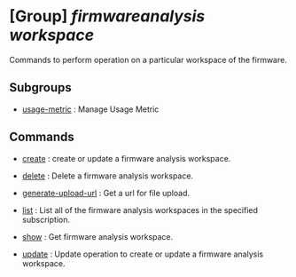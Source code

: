 # [Group] _firmwareanalysis workspace_

Commands to perform operation on a particular workspace of the firmware.

## Subgroups

- [usage-metric](/Commands/firmwareanalysis/workspace/usage-metric/readme.md)
: Manage Usage Metric

## Commands

- [create](/Commands/firmwareanalysis/workspace/_create.md)
: create or update a firmware analysis workspace.

- [delete](/Commands/firmwareanalysis/workspace/_delete.md)
: Delete a firmware analysis workspace.

- [generate-upload-url](/Commands/firmwareanalysis/workspace/_generate-upload-url.md)
: Get a url for file upload.

- [list](/Commands/firmwareanalysis/workspace/_list.md)
: List all of the firmware analysis workspaces in the specified subscription.

- [show](/Commands/firmwareanalysis/workspace/_show.md)
: Get firmware analysis workspace.

- [update](/Commands/firmwareanalysis/workspace/_update.md)
: Update operation to create or update a firmware analysis workspace.
